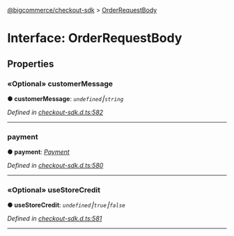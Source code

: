 [@bigcommerce/checkout-sdk](../README.md) > [OrderRequestBody](../interfaces/orderrequestbody.md)



# Interface: OrderRequestBody


## Properties
<a id="customermessage"></a>

### «Optional» customerMessage

**●  customerMessage**:  *`undefined`⎮`string`* 

*Defined in [checkout-sdk.d.ts:582](https://github.com/bigcommerce/checkout-sdk-js/blob/1f51420/dist/checkout-sdk.d.ts#L582)*





___

<a id="payment"></a>

###  payment

**●  payment**:  *[Payment](payment.md)* 

*Defined in [checkout-sdk.d.ts:580](https://github.com/bigcommerce/checkout-sdk-js/blob/1f51420/dist/checkout-sdk.d.ts#L580)*





___

<a id="usestorecredit"></a>

### «Optional» useStoreCredit

**●  useStoreCredit**:  *`undefined`⎮`true`⎮`false`* 

*Defined in [checkout-sdk.d.ts:581](https://github.com/bigcommerce/checkout-sdk-js/blob/1f51420/dist/checkout-sdk.d.ts#L581)*





___


